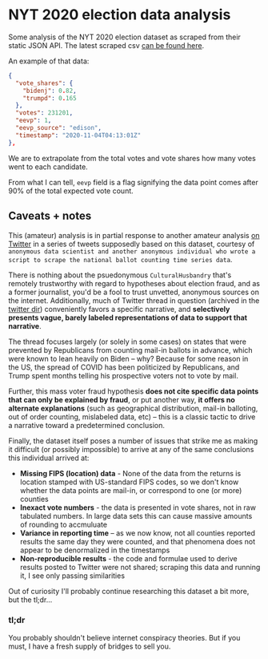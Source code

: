 # NYT 2020 election data analysis

Some analysis of the NYT 2020 election dataset as scraped from their static JSON API. The latest scraped csv [can be found here](./data/nyt_ts.csv).

An example of that data:
```json
{
  "vote_shares": {
    "bidenj": 0.82,
    "trumpd": 0.165
  },
  "votes": 231201,
  "eevp": 1,
  "eevp_source": "edison",
  "timestamp": "2020-11-04T04:13:01Z"
},
```

We are to extrapolate from the total votes and vote shares how many votes went to each candidate.

From what I can tell, `eevp` field is a flag signifying the data point comes after 90% of the total expected vote count.


## Caveats + notes

This (amateur) analysis is in partial response to another amateur analysis [on Twitter](https://twitter.com/APhilosophae/status/1325592112428163072) in a series of tweets supposedly based on this dataset, courtesy of `anonymous data scientist and another anonymous individual who wrote a script to scrape the national ballot counting time series data`.

There is nothing about the psuedonymous `CulturalHusbandry` that's remotely trustworthy with regard to hypotheses about election fraud, and as a former journalist, you'd be a fool to trust unvetted, anonymous sources on the internet. Additionally, much of Twitter thread in question (archived in the [twitter dir](./twitter)) conveniently favors a specific narrative, and **selectively presents vague, barely labeled representations of data to support that narrative**.

The thread focuses largely (or solely in some cases) on states that were prevented by Republicans from counting mail-in ballots in advance, which were known to lean heavily on Biden – why? Because for some reason in the US, the spread of COVID has been politicized by Republicans, and Trump spent months telling his prospective voters not to vote by mail.

Further, this mass voter fraud hypothesis **does not cite specific data points that can only be explained by fraud**, or put another way, **it offers no alternate explanations** (such as geographical distribution, mail-in balloting, out of order counting, mislabeled data, etc) – this is a classic tactic to drive a narrative toward a predetermined conclusion.

Finally, the dataset itself poses a number of issues that strike me as making it difficult (or possibly impossible) to arrive at any of the same conclusions this individual arrived at:

- **Missing FIPS (location) data** - None of the data from the returns is location stamped with US-standard FIPS codes, so we don't know whether the data points are mail-in, or correspond to one (or more) counties
- **Inexact vote numbers** - the data is presented in vote shares, not in raw tabulated numbers. In large data sets this can cause massive amounts of rounding to accmuluate
- **Variance in reporting time** – as we now know, not all counties reported results the same day they were counted, and that phenomena does not appear to be denormalized in the timestamps
- **Non-reproducible results** - the code and formulae used to derive results posted to Twitter were not shared; scraping this data and running it, I see only passing similarities

Out of curiosity I'll probably continue researching this dataset a bit more, but the tl;dr...


### tl;dr

You probably shouldn't believe internet conspiracy theories. But if you must, I have a fresh supply of bridges to sell you.
